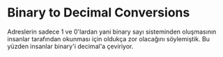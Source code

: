 # Binary to Decimal Conversions

Adreslerin sadece 1 ve 0'lardan yani binary sayı sisteminden oluşmasının insanlar tarafından okunması için oldukça zor olacağını söylemiştik. Bu yüzden insanlar binary'i decimal'a çeviriyor.
